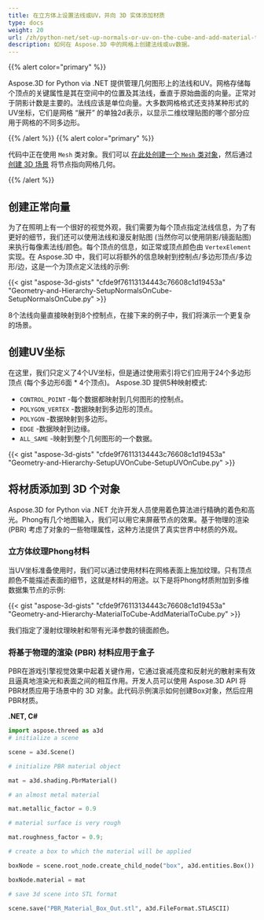 ```yaml
---
title: 在立方体上设置法线或UV，并向 3D 实体添加材质
type: docs
weight: 20
url: /zh/python-net/set-up-normals-or-uv-on-the-cube-and-add-material-to-3d-entities/
description: 如何在 Aspose.3D 中的网格上创建法线或uv数据。
---
```

{{% alert color="primary" %}}

Aspose.3D for Python via .NET 提供管理几何图形上的法线和UV。网格存储每个顶点的关键属性是其在空间中的位置及其法线，垂直于原始曲面的向量。正常对于阴影计数是主要的。法线应该是单位向量。大多数网格格式还支持某种形式的UV坐标，它们是网格 “展开” 的单独2d表示，以显示二维纹理贴图的哪个部分应用于网格的不同多边形。

{{% /alert %}} {{% alert color="primary" %}}

代码中正在使用 `Mesh` 类对象。我们可以 [在此处创建一个 `Mesh` 类对象](/3d/zh/python-net/create-3d-mesh-and-scene/)，然后通过 [创建 3D 场景](/3d/zh/net/create-3d-mesh-and-scene/) 将节点指向网格几何。

{{% /alert %}}
##  **创建正常向量**
为了在照明上有一个很好的视觉外观，我们需要为每个顶点指定法线信息，为了有更好的细节，我们还可以使用法线和漫反射贴图 (当然你可以使用阴影/镜面贴图) 来执行每像素法线/颜色。每个顶点的信息，如正常或顶点颜色由 `VertexElement` 实现。在 Aspose.3D 中，我们可以将额外的信息映射到控制点/多边形顶点/多边形/边，这是一个为顶点定义法线的示例:

{{< gist "aspose-3d-gists" "cfde9f76113134443c76608c1d19453a" "Geometry-and-Hierarchy-SetupNormalsOnCube-SetupNormalsOnCube.py" >}}

8个法线向量直接映射到8个控制点，在接下来的例子中，我们将演示一个更复杂的场景。
##  **创建UV坐标**
在这里，我们只定义了4个UV坐标，但是通过使用索引将它们应用于24个多边形顶点 (每个多边形6面 * 4个顶点)。
Aspose.3D 提供5种映射模式:

- `CONTROL_POINT` -每个数据都映射到几何图形的控制点。
- `POLYGON_VERTEX` -数据映射到多边形的顶点。
- `POLYGON` -数据映射到多边形。
- `EDGE` -数据映射到边缘。
- `ALL_SAME` -映射到整个几何图形的一个数据。



{{< gist "aspose-3d-gists" "cfde9f76113134443c76608c1d19453a" "Geometry-and-Hierarchy-SetupUVOnCube-SetupUVOnCube.py" >}}
##  **将材质添加到 3D 个对象**
Aspose.3D for Python via .NET 允许开发人员使用着色算法进行精确的着色和高光。Phong有几个地图输入，我们可以用它来屏蔽节点的效果。基于物理的渲染 (PBR) 考虑了对象的一些物理属性，这种方法提供了真实世界中材质的外观。
###  **立方体纹理Phong材料**
当UV坐标准备使用时，我们可以通过使用材料在网格表面上施加纹理。只有顶点颜色不能描述表面的细节，这就是材料的用途。以下是将Phong材质附加到多维数据集节点的示例:

{{< gist "aspose-3d-gists" "cfde9f76113134443c76608c1d19453a" "Geometry-and-Hierarchy-MaterialToCube-AddMaterialToCube.py" >}}

我们指定了漫射纹理映射和带有光泽参数的镜面颜色。
###  **将基于物理的渲染 (PBR) 材料应用于盒子**
PBR在游戏引擎视觉效果中起着关键作用，它通过衰减亮度和反射光的散射来有效且逼真地渲染光和表面之间的相互作用。开发人员可以使用 Aspose.3D API 将PBR材质应用于场景中的 3D 对象。此代码示例演示如何创建Box对象，然后应用PBR材质。

**.NET, C#**

```py
import aspose.threed as a3d
# initialize a scene

scene = a3d.Scene()

# initialize PBR material object

mat = a3d.shading.PbrMaterial()

# an almost metal material

mat.metallic_factor = 0.9

# material surface is very rough

mat.roughness_factor = 0.9;

# create a box to which the material will be applied

boxNode = scene.root_node.create_child_node("box", a3d.entities.Box())

boxNode.material = mat

# save 3d scene into STL format

scene.save("PBR_Material_Box_Out.stl", a3d.FileFormat.STLASCII)

```
